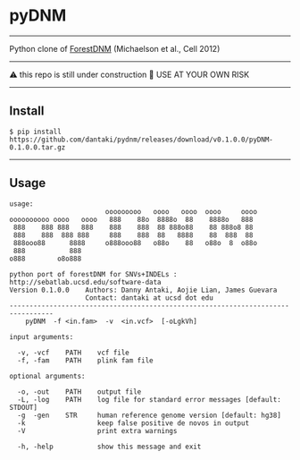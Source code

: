 # pyDNM
----

Python clone of [ForestDNM](http://sebatlab.ucsd.edu/software-data) (Michaelson et al., Cell 2012)

---

:warning: this repo is still under construction :construction:
USE AT YOUR OWN RISK

---

## Install

```
$ pip install https://github.com/dantaki/pydnm/releases/download/v0.1.0.0/pyDNM-0.1.0.0.tar.gz 
```

---

## Usage

```
usage: 
                        ooooooooo   oooo   oooo  oooo     oooo 
oooooooooo oooo   oooo   888    88o  8888o  88    8888o   888  
 888    888 888   888    888    888  88 888o88    88 888o8 88  
 888    888  888 888     888    888  88   8888    88  888  88  
 888ooo88      8888     o888ooo88   o88o    88   o88o  8  o88o 
 888           888
o888        o8o888                                         

python port of forestDNM for SNVs+INDELs : http://sebatlab.ucsd.edu/software-data 
Version 0.1.0.0    Authors: Danny Antaki, Aojie Lian, James Guevara    
                   Contact: dantaki at ucsd dot edu
---------------------------------------------------------------------------------
    pyDNM  -f <in.fam>  -v  <in.vcf>  [-oLgkVh]
    
input arguments:
  
  -v, -vcf    PATH    vcf file
  -f, -fam    PATH    plink fam file
  
optional arguments:

  -o, -out    PATH    output file
  -L, -log    PATH    log file for standard error messages [default: STDOUT]
  -g  -gen    STR     human reference genome version [default: hg38]
  -k                  keep false positive de novos in output
  -V                  print extra warnings
  
  -h, -help           show this message and exit

```


